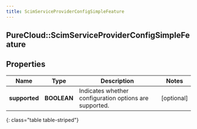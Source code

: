 ```yaml
---
title: ScimServiceProviderConfigSimpleFeature
---
```

## PureCloud::ScimServiceProviderConfigSimpleFeature

## Properties

|Name | Type | Description | Notes|
|------------ | ------------- | ------------- | -------------|
| **supported** | **BOOLEAN** | Indicates whether configuration options are supported. | [optional] |
{: class="table table-striped"}


